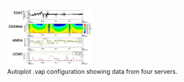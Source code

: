 <img src="2025-04-EGU-recreate.png" width=200><br>
Autoplot .vap configuration showing data from four servers.
